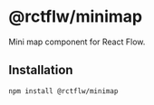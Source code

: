 # @rctflw/minimap

Mini map component for React Flow.

## Installation 

```sh 
npm install @rctflw/minimap
```

